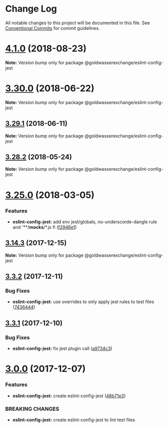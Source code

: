 # Change Log

All notable changes to this project will be documented in this file.
See [Conventional Commits](https://conventionalcommits.org) for commit guidelines.

<a name="4.1.0"></a>
# [4.1.0](https://github.com/goldwasserexchange/javascript/tree/master/packages/lint/eslint/eslint-config-jest/compare/v4.0.2...v4.1.0) (2018-08-23)




**Note:** Version bump only for package @goldwasserexchange/eslint-config-jest

<a name="3.30.0"></a>
# [3.30.0](https://github.com/goldwasserexchange/javascript/tree/master/packages/eslint-config-jest/compare/v3.29.1...v3.30.0) (2018-06-22)




**Note:** Version bump only for package @goldwasserexchange/eslint-config-jest

<a name="3.29.1"></a>
## [3.29.1](https://github.com/goldwasserexchange/javascript/tree/master/packages/eslint-config-jest/compare/v3.29.0...v3.29.1) (2018-06-11)




**Note:** Version bump only for package @goldwasserexchange/eslint-config-jest

<a name="3.28.2"></a>
## [3.28.2](https://github.com/goldwasserexchange/javascript/tree/master/packages/eslint-config-jest/compare/v3.28.1...v3.28.2) (2018-05-24)




**Note:** Version bump only for package @goldwasserexchange/eslint-config-jest

<a name="3.25.0"></a>
# [3.25.0](https://github.com/goldwasserexchange/javascript/tree/master/packages/eslint-config-jest/compare/v3.24.2...v3.25.0) (2018-03-05)


### Features

* **eslint-config-jest:** add env jest/globals, no-underscorde-dangle rule and '**/__mocks__/*.js fi ([f2946e1](https://github.com/goldwasserexchange/javascript/tree/master/packages/eslint-config-jest/commit/f2946e1))




<a name="3.14.3"></a>
## [3.14.3](https://github.com/goldwasserexchange/javascript/tree/master/packages/eslint-config-jest/compare/v3.14.2...v3.14.3) (2017-12-15)




**Note:** Version bump only for package @goldwasserexchange/eslint-config-jest

<a name="3.3.2"></a>
## [3.3.2](https://github.com/goldwasserexchange/javascript/compare/v3.3.1...v3.3.2) (2017-12-11)


### Bug Fixes

* **eslint-config-jest:** use overrides to only apply jest rules to test files ([7436444](https://github.com/goldwasserexchange/javascript/commit/7436444))




<a name="3.3.1"></a>
## [3.3.1](https://github.com/goldwasserexchange/javascript/compare/v3.3.0...v3.3.1) (2017-12-10)


### Bug Fixes

* **eslint-config-jest:** fix jest plugin call ([a9734c3](https://github.com/goldwasserexchange/javascript/commit/a9734c3))




<a name="3.0.0"></a>
# [3.0.0](https://github.com/goldwasserexchange/javascript/compare/v2.2.2...v3.0.0) (2017-12-07)


### Features

* **eslint-config-jest:** create eslint-config-jest ([48b71e3](https://github.com/goldwasserexchange/javascript/commit/48b71e3))


### BREAKING CHANGES

* **eslint-config-jest:** create eslint-config-jest to lint test files
